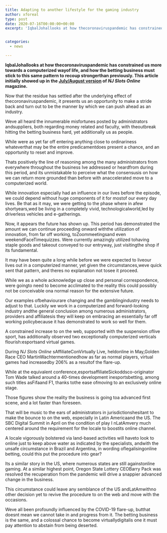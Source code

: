 ```yaml
---
title: Adapting to another lifestyle for the gaming industry
author: xforeal 
type: post
date: 2020-07-16T00:00:00+00:00
excerpt: 'IqbalJohallooks at how thecoronaviruspandemic has constrained us more towards an advanced wayof life, and how the betting business must go with the same pattern to recuperate strongerthan before '


categories:
  - news

---
```

**IqbalJohallooks at how thecoronaviruspandemic has constrained us more towards a computerized wayof life, and how the betting business must stick to this same pattern to recoup strongerthan previously. This article initially showed up in the [July/August version][1] of  _NJ Slots Online_ magazine.** 

<span data-contrast="none">Now that the residue has settled after the underlying effect of thecoronaviruspandemic, it presents us an opportunity to make a stride back and turn out to be the manner by which we can push ahead as an industry. </span><span data-ccp-props="{" />

<span data-contrast="none">Weve all heard the innumerable misfortunes posted by administrators andsuppliers, both regarding money related and faculty, with theoutbreak hitting the betting business hard, yet additionally us as people. </span><span data-ccp-props="{" />

<span data-contrast="none">While were as yet far off entering anything close to ordinariness whateverthat may be the entire predicamentdoes present a chance, and an opportunity to reset and improve. </span><span data-ccp-props="{" />

<span data-contrast="none">Thats positively the line of reasoning among the many administrators from everywhere throughout the business Ive addressed or heardfrom during this period, and its unmistakable to perceive what the consensusis on how we can return more grounded than before with anaccelerated move to a computerized world. </span><span data-ccp-props="{" />

<span data-contrast="none">While innovation especially had an influence in our lives before the episode, we could depend without huge components of it for mostof our every day lives. Be that as it may, we were getting to the phase where in afew shortyears,wed be living in a completely vivid, technologicalworld,led by driverless vehicles and e-gatherings. </span><span data-ccp-props="{" />

<span data-contrast="none">Now, it appears the future has shown up. </span><span data-contrast="none">This period has demonstrated the amount we can continue proceeding onward withthe utilization of innovation, from far off working, toZoommeetingsand even weekendFaceTimequizzes. Were currently amazingly utilized </span><span data-contrast="none">tohaving staple goods and takeout conveyed to our entryway, just visitingthe shop if its fundamental. </span><span data-ccp-props="{" />

<span data-contrast="none">It may have been quite a long while before we were expected to liveour lives out in a computerized manner, yet given the circumstances,weve quick sent that pattern, and theres no explanation not tosee it proceed. </span><span data-ccp-props="{" />

<span data-contrast="none">While we as a whole acknowledge up close and personal correspondence, were goingto need to become acclimated to the reality this could possibly not be conceivable ona normal reason for the extensive future. </span><span data-ccp-props="{" />

<span data-contrast="none">Our examples ofbehaviourare changing and the gamblingindustry needs to adjust to that. </span><span data-ccp-props="{" /><span data-contrast="none">Luckily we work in a computerized and forward-looking industry andthe general conclusion among numerous administrators, providers and affiliatesis they will keep on embracing an essentially far off working policybecause it has demonstrated to work so well for them. </span><span data-ccp-props="{" />

<span data-contrast="none">A constrained increase to on the web, supported with the suspension oflive sport, has additionally observed two exceptionally computerized verticals flourish:esportsand virtual games. </span><span data-ccp-props="{" />

<span data-contrast="none">During <em>NJ Slots Online </em>sAffiliateConVirtually Live, heldonline in May,Golden Race CEO MartinWachtermentionedhow as far as normal players, virtual games had increasedby 206&percnt; as a resultof the flare-up. </span><span data-ccp-props="{" />

<span data-contrast="none">While at the equivalent conference,esportsaffiliateSickoddsco-originator Tom Wade talked around a 40-times development inesportsbetting, among such titles asFifaand F1, thanks tothe ease ofmoving to an exclusively online stage. </span><span data-ccp-props="{" />

<span data-contrast="none">Those figures show the reality the business is going toa advanced first scene, and a lot faster than foreseen. </span><span data-ccp-props="{" />

<span data-contrast="none">That will be music to the ears of administrators in jurisdictionshesitant to make the bounce to on the web, especially in Latin Americaand the US. The SBC Digital Summit in April on the condition of play I </span><span data-contrast="none">nLatAmvery much centered around the requirement for the locale to boostits online channel. </span><span data-ccp-props="{" />

<span data-contrast="none">A locale vigorously bolstered via land-based activities will haveto look to online just to keep above water as indicated by the specialists, andwith the unsafe circumstance in Brazil and Argentina, in wording oflegalisingonline betting, could this put the procedure into gear? </span><span data-ccp-props="{" />

<span data-contrast="none">Its a similar story in the US, where numerous states are still againstonline gaming. At a similar highest point, Oregon State Lottery CEOBarry Pack was resolved the recuperation from the pandemic will drive a snappier advanced change in the business. </span><span data-ccp-props="{" />

<span data-contrast="none">This circumstance could leave any semblance of the US andLatAmwithno other decision yet to revive the procedure to on the web and move with the occasions. </span><span data-ccp-props="{" />

<span data-contrast="none">Weve all been profoundly influenced by the COVID-19 flare-up, butthat doesnt mean we cannot take in and progress from it. The betting business is the same, and a colossal chance to become virtuallydigitalis one it must pay attention to abstain from being deserted. </span><span data-ccp-props="{" />

 [1]: #